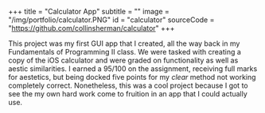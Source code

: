 +++
title = "Calculator App"
subtitle = ""
image = "/img/portfolio/calculator.PNG"
id = "calculator"
sourceCode = "https://github.com/collinsherman/calculator"
+++

This project was my first GUI app that I created, all the way back in my Fundamentals of Programming II class.  We were tasked with creating a copy of the iOS calculator and were graded on functionality as well as aestic similarities.  I earned a 95/100 on the assignment, receiving full marks for aestetics, but being docked five points for my _clear_ method not working completely correct.  Nonetheless, this was a cool project because I got to see the my own hard work come to fruition in an app that I could actually use.